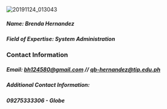 ![20191124_013043](https://user-images.githubusercontent.com/75442089/101180929-34d8f00-3687-11eb-8c4d-1c652ee93afb.jpg)  
##### Name: Brenda Hernandez
##### Field of Expertise: System Administration


### Contact Information
##### Email: bh124580@gmail.com // qb-hernandez@tip.edu.ph
##### Additional Contact Information:
##### 09275333306 - Globe

